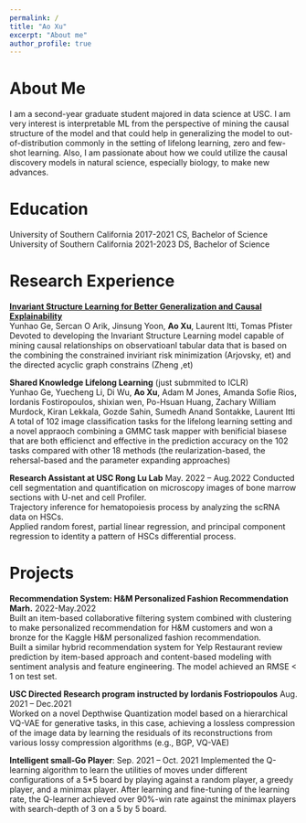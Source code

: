 ```yaml
---
permalink: /
title: "Ao Xu"
excerpt: "About me"
author_profile: true
---
```



# About Me

I am a second-year graduate student majored in data science at USC. I am very interest is interpretable ML from the perspective of mining the causal structure of the model and that could help in generalizing the model to out-of-distribution commonly in the setting of lifelong learning, zero and few-shot learning. Also, I am passionate about how we could utilize the causal discovery models in natural science, especially biology, to make new advances. 


Education
======

<p>University of Southern California 2017-2021 CS, Bachelor of Science <br>
University of Southern California 2021-2023 DS, Bachelor of Science </p>

Research Experience
======

**[Invariant Structure Learning for Better Generalization and Causal Explainability](https://arxiv.org/abs/2206.06469)** <br>
Yunhao Ge, Sercan O Arik, Jinsung Yoon, **Ao Xu**, Laurent Itti, Tomas Pfister <br>
Devoted to developing the Invariant Structure Learning model capable of mining causal relationships on observatioanl tabular data that is based on the combining the constrained inviriant risk minimization (Arjovsky, et) and the directed acyclic graph constrains (Zheng ,et)<br>

**Shared Knowledge Lifelong Learning** (just submmited to ICLR) <br>
Yunhao Ge, Yuecheng Li, Di Wu, **Ao Xu**, Adam M Jones, Amanda Sofie Rios, Iordanis Fostiropoulos, shixian wen, Po-Hsuan Huang, Zachary William Murdock, Kiran Lekkala, Gozde Sahin, Sumedh Anand Sontakke, Laurent Itti <br>
A total of 102 image classification tasks for the lifelong learning setting and a novel appraoch combining a GMMC task mapper with benificial biasese that are both efficienct and effective in the prediction accuracy on the 102 tasks compared with other 18 methods (the reularization-based, the rehersal-based and the parameter expanding approaches) <br>

**Research Assistant at USC Rong Lu Lab**	May. 2022 – Aug.2022
Conducted cell segmentation and quantification on microscopy images of bone marrow sections with U-net and cell Profiler. <br>
Trajectory inference for hematopoiesis process by analyzing the scRNA data on HSCs. <br>
Applied random forest, partial linear regression, and principal component regression to identity a pattern of HSCs differential process. <br>

Projects
======
**Recommendation System: H&M Personalized Fashion Recommendation Marh.** 2022-May.2022 <br>
Built an item-based collaborative filtering system combined with clustering to make personalized recommendation for H&M customers and won a bronze for the Kaggle H&M personalized fashion recommendation. <br>
Built a similar hybrid recommendation system for Yelp Restaurant review prediction by item-based approach and content-based modeling with sentiment analysis and feature engineering. The model achieved an RMSE < 1 on test set. <br>

**USC Directed Research program instructed by Iordanis Fostriopoulos** Aug. 2021 – Dec.2021 <br>
Worked on a novel Depthwise Quantization model based on a hierarchical VQ-VAE for generative tasks, in this case, achieving a lossless compression of the image data by learning the residuals of its reconstructions from various lossy compression algorithms (e.g., BGP, VQ-VAE) <br>

**Intelligent small-Go Player**: Sep. 2021 – Oct. 2021
Implemented the Q-learning algorithm to learn the utilities of moves under different configurations of a 5*5 board by playing against a random player, a greedy player, and a minimax player.
After learning and fine-tuning of the learning rate, the Q-learner achieved over 90%-win rate against the minimax players with search-depth of 3 on a 5 by 5 board. <br>